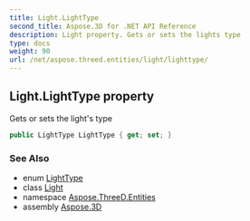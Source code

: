 ```yaml
---
title: Light.LightType
second_title: Aspose.3D for .NET API Reference
description: Light property. Gets or sets the lights type
type: docs
weight: 90
url: /net/aspose.threed.entities/light/lighttype/
---
```

## Light.LightType property

Gets or sets the light's type

```csharp
public LightType LightType { get; set; }
```

### See Also

* enum [LightType](../../lighttype/)
* class [Light](../)
* namespace [Aspose.ThreeD.Entities](../../light/)
* assembly [Aspose.3D](../../../)


